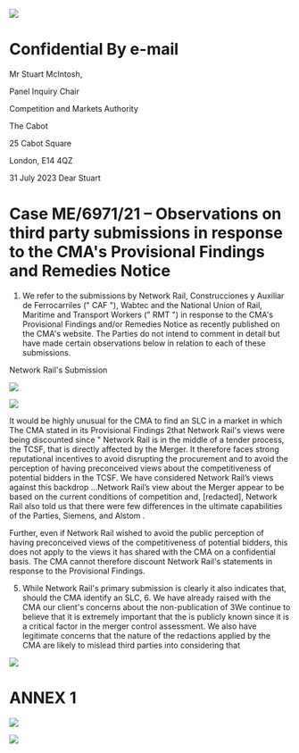 ![](/tmp/47aff4e3-2dfa-457a-b629-86fe265641d8/images/2a76cfe39a0d5080a6205dba438dda6aff91a74e3a3c8721cf6197b17e818311.jpg)

# Confidential By e-mail

Mr Stuart McIntosh,

Panel Inquiry Chair

Competition and Markets Authority

The Cabot

25 Cabot Square

London, E14 4QZ

31 July 2023 Dear Stuart

# Case ME/6971/21 – Observations on third party submissions in response to the CMA's Provisional Findings and Remedies Notice

1. We refer to the submissions by Network Rail, Construcciones y Auxiliar de Ferrocarriles (" CAF "), Wabtec and the National Union of Rail, Maritime and Transport Workers (" RMT ") in response to the CMA's Provisional Findings and/or Remedies Notice as recently published on the CMA's website. The Parties do not intend to comment in detail but have made certain observations below in relation to each of these submissions.

Network Rail's Submission

![](/tmp/47aff4e3-2dfa-457a-b629-86fe265641d8/images/d434aa71e2ad0a16080fd2f357ed9966999bb974c439c603a867933f9705d4cd.jpg)

![](/tmp/47aff4e3-2dfa-457a-b629-86fe265641d8/images/69de3cb1881c3f439ebd02ce0f414376d6d56ebc2d43f3a60c2f91b7c06b72b5.jpg)

It would be highly unusual for the CMA to find an SLC in a market in which The CMA stated in its Provisional Findings 2that Network Rail's views were being discounted since " Network Rail is in the middle of a tender process, the TCSF, that is directly affected by the Merger. It therefore faces strong reputational incentives to avoid disrupting the procurement and to avoid the perception of having preconceived views about the competitiveness of potential bidders in the TCSF. We have considered Network Rail’s views against this backdrop …Network Rail’s view about the Merger appear to be based on the current conditions of competition and, \[redacted\], Network Rail also told us that there were few differences in the ultimate capabilities of the Parties, Siemens, and Alstom .

Further, even if Network Rail wished to avoid the public perception of having preconceived views of the competitiveness of potential bidders, this does not apply to the views it has shared with the CMA on a confidential basis. The CMA cannot therefore discount Network Rail's statements in response to the Provisional Findings.

5. While Network Rail's primary submission is clearly it also indicates that, should the CMA identify an SLC, 6. We have already raised with the CMA our client's concerns about the non-publication of 3We continue to believe that it is extremely important that the is publicly known since it is a critical factor in the merger control assessment. We also have legitimate concerns that the nature of the redactions applied by the CMA are likely to mislead third parties into considering that

![](/tmp/47aff4e3-2dfa-457a-b629-86fe265641d8/images/123094c7b6678b7df66deebdf5b1f295102d3a68a5d9efcb9442321af2b9d31f.jpg)

# ANNEX 1

![](/tmp/47aff4e3-2dfa-457a-b629-86fe265641d8/images/a1f84c490be7222c5d5d7efc9208ef9b212d9a90fbef19c2072c3ba6c5b23173.jpg)

![](/tmp/47aff4e3-2dfa-457a-b629-86fe265641d8/images/5c278a1274f73bc2e0d21f9064c83ccebc41452570a0c2ee4b47db2ef0fa56a4.jpg)